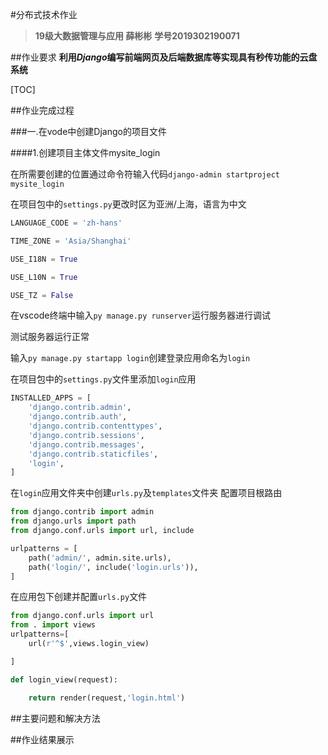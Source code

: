#分布式技术作业

>**19级大数据管理与应用 薛彬彬**
>**学号2019302190071**

##作业要求
**利用*Django*编写前端网页及后端数据库等实现具有秒传功能的云盘系统**


[TOC]

##作业完成过程

###一.在vode中创建Django的项目文件

####1.创建项目主体文件mysite_login

在所需要创建的位置通过命令符输入代码`django-admin startproject mysite_login`

在项目包中的`settings.py`更改时区为亚洲/上海，语言为中文
```python
LANGUAGE_CODE = 'zh-hans'

TIME_ZONE = 'Asia/Shanghai'

USE_I18N = True

USE_L10N = True

USE_TZ = False
```

在vscode终端中输入`py manage.py runserver`运行服务器进行调试

测试服务器运行正常

输入`py manage.py startapp login`创建登录应用命名为`login`

在项目包中的`settings.py`文件里添加`login`应用
```python
INSTALLED_APPS = [
    'django.contrib.admin',
    'django.contrib.auth',
    'django.contrib.contenttypes',
    'django.contrib.sessions',
    'django.contrib.messages',
    'django.contrib.staticfiles',
    'login',
]
```

在`login`应用文件夹中创建`urls.py`及`templates`文件夹
配置项目根路由
```python
from django.contrib import admin
from django.urls import path
from django.conf.urls import url, include

urlpatterns = [
    path('admin/', admin.site.urls),
    path('login/', include('login.urls')),
]
```

在应用包下创建并配置`urls.py`文件
```python
from django.conf.urls import url
from . import views
urlpatterns=[
    url(r'^$',views.login_view)

]
```




```python
def login_view(request):

    return render(request,'login.html')
```

##主要问题和解决方法

##作业结果展示